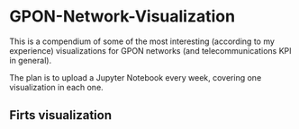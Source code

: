 # GPON-Network-Visualization

This is a compendium of some of the most interesting (according to my experience) visualizations for GPON networks (and telecommunications KPI in general).

The plan is to upload a Jupyter Notebook every week, covering one visualization in each one.

## Firts visualization
